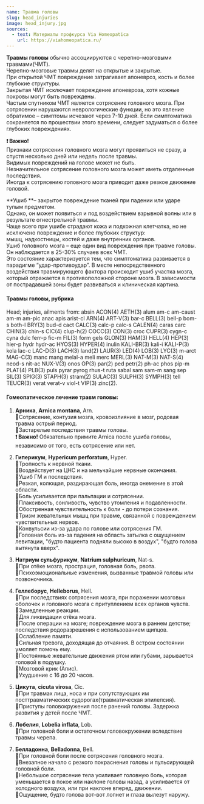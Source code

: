 ```yaml
---
name: Травма головы
slug: head_injuries
image: head_injury.jpg
sources:
  - text: Материалы профкурса Via Homeopatica
    url: https://viahomeopatica.ru/
---
```

**Травмы головы** обычно ассоциируются с черепно-мозговыми травмами(ЧМТ).<br>
Черепно-мозговые травмы делят на открытые и закрытые. <br>
При открытой ЧМТ повреждение затрагивает апоневроз, кость и более глубокие структуры. <br>
Закрытая ЧМТ исключает повреждение апоневроза, хотя кожные покровы могут быть повреждены.<br>
Частым спутником ЧМТ является сотрясение головного мозга. При сотрясении нарушаются неврологические функции, но это явление
обратимое – симптомы исчезают через 7-10 дней. Если симптоматика сохраняется по прошествии этого времени, следует задуматься о более
глубоких повреждениях.<br>

**❗️ Важно!**<br>
Признаки сотрясения головного мозга могут проявиться не сразу, а спустя несколько дней или недель после травмы.<br>
Видимых повреждений на голове может не быть.<br>
Незначительное сотрясение головного мозга может иметь отдаленные последствия.<br>
Иногда к сотрясению головного мозга приводит даже резкое движение головой.<br>

**Ушиб **– закрытое повреждение тканей при падении или ударе тупым предметом.<br>
Однако, он может появиться и под воздействием взрывной волны или в результате огнестрельной травмы. <br>
Чаще всего при ушибе страдают кожа и подкожная клетчатка, но не исключено повреждение и более глубоких структур:<br>
мышц, надкостницы, костей и даже внутренних органов.<br>
Ушиб головного мозга – еще один вид повреждения при травме головы. Он наблюдается в 25-30% случаев всех ЧМТ.<br>
Это состояние характеризуется тем, что симптоматика развивается в парадигме “удар-противоудар”. В месте непосредственного воздействия
травмирующего фактора происходит ушиб участка мозга, который отражается в противоположной стороне мозга. В зависимости от пострадавшей зоны будет
развиваться и клиническая картина.<br>

#### Травмы головы, рубрика

Head; injuries, ailments from: absin ACON(4) AETH(3) alum am-c am-caust
am-m am-pic anac apis arist-cl ARN(4) ART-V(3) bar-c BELL(3) bell-p bom-s
both-l BRY(3) bud-d cact CALC(3) calc-p calc-s CALEN(4) caras carc CHIN(3)
chin-s CIC(4) clup-h(2) COCC(3) CON(3) croc CUPR(3) cygn-c cyna dulc ferr-p
fic-m FIL(3) form gels GLON(3) HAM(3) HELL(4) HEP(3) hier-p hydr hydr-ac
HYOS(3) HYPER(4) inulin KALI-BR(3) kali-i KALI-P(3) kola lac-c LAC-D(3)
LACH(3) land(2) LAUR(3) LED(4) LOB(3) LYC(3) m-arct MAG-C(3) manc mang
melal-a meli merc MERL(3) NAT-M(3) NAT-S(4) neod-s nit-ac NUX-V(3) onos
OP(3) par(2) ped petr(2) ph-ac phos pip-m PLAT(4) PLB(3) puls pyrar pyrog
rhus-t ruta sabal sam sam-m sang sep SIL(3) SPIG(3) STAPH(3) stram(2) SULAC(3) 
SULPH(3) SYMPH(3) tell TEUCR(3) verat verat-v viol-t VIP(3) zinc(2).

#### Гомеопатическое лечение травм головы:

1. **Арника**, **Arnica montana**, Arn.<br>
🔹Сотрясение, контузия мозга, кровоизлияние в мозг, родовая травма острый период. <br>
🔹Застарелые последствия травмы головы.<br>
**❗️ Важно!** Обязательно примите Arnica после ушиба головы, независимо от того, есть сотрясение или нет.

2. **Гиперикум**, **Hypericum perforatum**, Hyper.<br> 
🔹Тропность к нервной ткани.<br>
🔹Воздействует на ЦНС и на мельчайшие нервные окончания.<br>
🔹Ушиб ГМ и последствия.<br>
🔹Резкая, колющая, раздирающая боль, иногда онемение в этой области.<br>
🔹Боль усиливается при пальпации и сотрясении.<br>
🔹Плаксивость, сонливость, чувство утомления и подавленности.<br>
🔹Обостренная чувствительность к боли - до потери сознания.<br>
🔹Тризм жевательных мышц при травме, связанной с повреждением чувствительных нервов.<br>
🔹Конвульсии из-за удара по голове или сотрясения ГМ.<br>
🔹Головная боль из-за падения на область затылка с ощущением левитации, "будто пациента подняли высоко в воздух", "будто голова вытянута вверх".

3. **Натриум сульфурикум**, **Natrium sulphuricum**, Nat-s.<br> 
🔹При отёке мозга, прострация, головная боль, рвота.<br>
🔹Психоэмоциональные изменения, вызванные травмой головы или позвоночника.

4. **Геллеборус**, **Helleborus**, Hell.<br> 
🔹При последствиях сотрясения мозга, при поражении мозговых оболочек и головного мозга с притуплением всех органов чувств.<br>
🔹Замедленные реакции.<br>
🔹Для ликвидации отёка мозга.<br>
🔹После операции на мозге; повреждение мозга в раннем детстве; последствия родоразрешения с использованием щипцов.<br>
🔹Ослабление памяти.<br> 
🔹Сильная тревога, доходящая до отчаяния. В остром состоянии умоляет помочь ему.<br>
🔹Постоянные жевательные движения ртом или губами, зарывается головой в подушку.<br> 
🔹Мозговой крик (Апис).<br>
🔹Ухудшение с 16 до 20 часов. 

5. **Цикута**, **cicuta virosa**, Cic.<br> 
🔹При травмах лица, носа и при сопутствующих им посттравматических судорогах(травматическая эпилепсия).<br> 
🔹Приступы головокружения после ранений головы. Задержка развития у детей после ЧМТ.

6. **Лобелия**, **Lobelia inflata**, Lob.<br> 
🔹При головной боли и остаточном головокружении вследствие травмы черепа.

7. **Белладонна**, **Belladonna**, Bell.<br> 
🔹При головной боли после сотрясения головного мозга.<br> 
🔹Внезапное начало с резкого покраснения головы и пульсирующей головной боли.<br>
🔹Небольшое сотрясение тела усиливает головную боль, которая уменьшается в покое или наклоне головы назад, а
усиливается от холодного воздуха, или при наклоне вперед, движении.<br>
🔹Ощущение, будто голова вот-вот лопнет и глаза вылезут наружу.